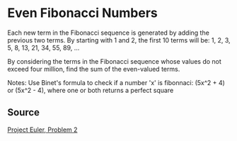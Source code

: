 # Even Fibonacci Numbers
Each new term in the Fibonacci sequence is generated by adding the previous two terms. By starting with 1 and 2, the first 10 terms will be: 1, 2, 3, 5, 8, 13, 21, 34, 55, 89, ...

By considering the terms in the Fibonacci sequence whose values do not exceed four million, find the sum of the even-valued terms.

Notes: Use Binet's formula to check if a number 'x' is fibonnaci: (5x^2 + 4) or (5x^2 - 4), where one or both returns a perfect square

## Source
[Project Euler, Problem 2](https://projecteuler.net/problem=2)